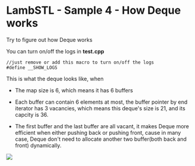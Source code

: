 # LambSTL - Sample 4 - How Deque works

Try to figure out how Deque works

You can turn on/off the logs in **test.cpp**

```
//just remove or add this macro to turn on/off the logs
#define __SHOW_LOGS
```

This is what the deque looks like, when

* The map size is 6, which means it has 6 buffers

* Each buffer can contain 6 elements at most, the buffer pointer by end iterator has 3 vacancies, which means this deque's size is 21, and its capcity is 36.

* The first buffer and the last buffer are all vacant, it makes Deque more efficient when either pushing back or pushing front, cause in many case, Deque don't need to allocate another two buffer(both back and front) dynamically.


![](https://raw.githubusercontent.com/Jameeeees/STL-Tutorial/master/Sample4-How_Deque_works/deque.png)

